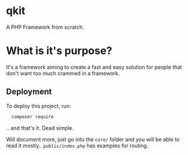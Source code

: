 # qkit
A PHP Framework from scratch.

# What is it's purpose?
It's a framework aiming to create a fast and easy solution for people that don't want too much crammed in a framework.

## Deployment

To deploy this project, run:
```bash
  composer require
```
.. and that's it. Dead simple.

Will document more, just go into the `core/` folder and you will be able to read it mostly.. `public/index.php` has examples for routing. 
